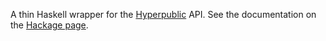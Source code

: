 A thin Haskell wrapper for the [Hyperpublic](http://hyperpublic.com/) API. See
the documentation on the
[Hackage page](http://hackage.haskell.org/package/hyperpublic).
